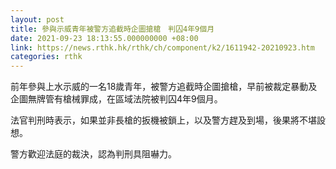 ```yaml
---
layout: post
title: 參與示威青年被警方追截時企圖搶槍　判囚4年9個月
date: 2021-09-23 18:13:55.000000000 +08:00
link: https://news.rthk.hk/rthk/ch/component/k2/1611942-20210923.htm
categories: rthk
---
```


前年參與上水示威的一名18歲青年，被警方追截時企圖搶槍，早前被裁定暴動及企圖無牌管有槍械罪成，在區域法院被判囚4年9個月。

法官判刑時表示，如果並非長槍的扳機被鎖上，以及警方趕及到場，後果將不堪設想。

警方歡迎法庭的裁決，認為判刑具阻嚇力。
